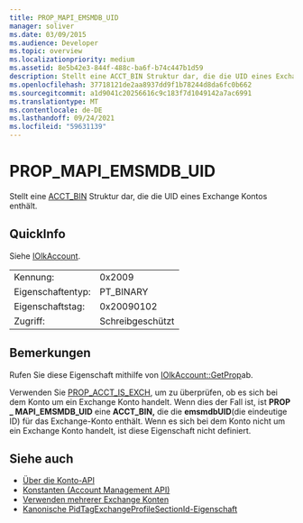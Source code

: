 ```yaml
---
title: PROP_MAPI_EMSMDB_UID
manager: soliver
ms.date: 03/09/2015
ms.audience: Developer
ms.topic: overview
ms.localizationpriority: medium
ms.assetid: 8e5b42e3-844f-488c-ba6f-b74c447b1d59
description: Stellt eine ACCT_BIN Struktur dar, die die UID eines Exchange Kontos enthält.
ms.openlocfilehash: 37718121de2aa8937dd9f1b78244d8da6fc0b662
ms.sourcegitcommit: a1d9041c20256616c9c183f7d1049142a7ac6991
ms.translationtype: MT
ms.contentlocale: de-DE
ms.lasthandoff: 09/24/2021
ms.locfileid: "59631139"
---
```

# <a name="prop_mapi_emsmdb_uid"></a>PROP_MAPI_EMSMDB_UID

Stellt eine [ACCT_BIN](acct_bin.md) Struktur dar, die die UID eines Exchange Kontos enthält. 
  
## <a name="quick-info"></a>QuickInfo

Siehe [IOlkAccount](iolkaccount.md).
  
|||
|:-----|:-----|
|Kennung:  <br/> |0x2009  <br/> |
|Eigenschaftentyp:  <br/> |PT_BINARY  <br/> |
|Eigenschaftstag:  <br/> |0x20090102  <br/> |
|Zugriff:  <br/> |Schreibgeschützt  <br/> |
   
## <a name="remarks"></a>Bemerkungen

Rufen Sie diese Eigenschaft mithilfe von [IOlkAccount::GetProp](iolkaccount-getprop.md)ab.
  
Verwenden Sie [PROP_ACCT_IS_EXCH,](prop_acct_is_exch.md) um zu überprüfen, ob es sich bei dem Konto um ein Exchange Konto handelt. Wenn dies der Fall ist, ist **PROP \_ MAPI_EMSMDB_UID** eine **ACCT_BIN,** die die **emsmdbUID**(die eindeutige ID) für das Exchange-Konto enthält. Wenn es sich bei dem Konto nicht um ein Exchange Konto handelt, ist diese Eigenschaft nicht definiert.
  
## <a name="see-also"></a>Siehe auch

- [Über die Konto-API](about-the-account-management-api.md) 
- [Konstanten (Account Management API)](constants-account-management-api.md)
- [Verwenden mehrerer Exchange Konten](https://msdn.microsoft.com/library/4e1804bf-4c50-4942-a7ab-9a8caf1be7e5%28Office.15%29.aspx)  
- [Kanonische PidTagExchangeProfileSectionId-Eigenschaft](https://msdn.microsoft.com/library/4ad2f417-be8f-4fc8-9321-82097289074b%28Office.15%29.aspx)

